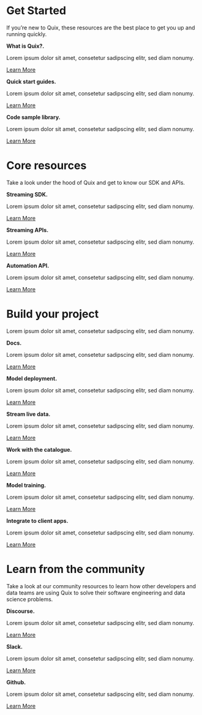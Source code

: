 # Get Started

If you’re new to Quix, these resources are the best place to get you up
and running quickly.

**What is Quix?.**

Lorem ipsum dolor sit amet, consetetur sadipscing elitr, sed diam
nonumy.

[Learn More](intro.md)

**Quick start guides.**

Lorem ipsum dolor sit amet, consetetur sadipscing elitr, sed diam
nonumy.

[Learn More](intro.md)

**Code sample library.**

Lorem ipsum dolor sit amet, consetetur sadipscing elitr, sed diam
nonumy.

[Learn More](intro.md)

# Core resources

Take a look under the hood of Quix and get to know our SDK and APIs.

**Streaming SDK.**

Lorem ipsum dolor sit amet, consetetur sadipscing elitr, sed diam
nonumy.

[Learn More](intro.md)

**Streaming APIs.**

Lorem ipsum dolor sit amet, consetetur sadipscing elitr, sed diam
nonumy.

[Learn More](intro.md)

**Automation API.**

Lorem ipsum dolor sit amet, consetetur sadipscing elitr, sed diam
nonumy.

[Learn More](intro.md)

# Build your project

Lorem ipsum dolor sit amet, consetetur sadipscing elitr, sed diam
nonumy.

**Docs.**

Lorem ipsum dolor sit amet, consetetur sadipscing elitr, sed diam
nonumy.

[Learn More](intro.md)

**Model deployment.**

Lorem ipsum dolor sit amet, consetetur sadipscing elitr, sed diam
nonumy.

[Learn More](intro.md)

**Stream live data.**

Lorem ipsum dolor sit amet, consetetur sadipscing elitr, sed diam
nonumy.

[Learn More](intro.md)

**Work with the catalogue.**

Lorem ipsum dolor sit amet, consetetur sadipscing elitr, sed diam
nonumy.

[Learn More](intro.md)

**Model training.**

Lorem ipsum dolor sit amet, consetetur sadipscing elitr, sed diam
nonumy.

[Learn More](intro.md)

**Integrate to client apps.**

Lorem ipsum dolor sit amet, consetetur sadipscing elitr, sed diam
nonumy.

[Learn More](intro.md)

# Learn from the community

Take a look at our community resources to learn how other developers and
data teams are using Quix to solve their software engineering and data
science problems.

**Discourse.**

Lorem ipsum dolor sit amet, consetetur sadipscing elitr, sed diam
nonumy.

[Learn More](intro.md)

**Slack.**

Lorem ipsum dolor sit amet, consetetur sadipscing elitr, sed diam
nonumy.

[Learn More](intro.md)

**Github.**

Lorem ipsum dolor sit amet, consetetur sadipscing elitr, sed diam
nonumy.

[Learn More](intro.md)

